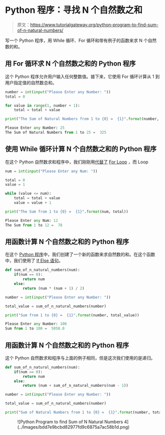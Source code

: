 # Python 程序：寻找 N 个自然数之和

> 原文：<https://www.tutorialgateway.org/python-program-to-find-sum-of-n-natural-numbers/>

写一个 Python 程序，用 While 循环、For 循环和带有例子的函数来求 N 个自然数的和。

## 用 For 循环求 N 个自然数之和的 Python 程序

这个 Python 程序允许用户输入任何整数值。接下来，它使用 For 循环计算从 1 到用户指定值的自然数总和。

```py
number = int(input("Please Enter any Number: "))
total = 0

for value in range(1, number + 1):
    total = total + value

print("The Sum of Natural Numbers from 1 to {0} =  {1}".format(number, total))
```

```py
Please Enter any Number: 25
The Sum of Natural Numbers from 1 to 25 =  325
```

## 使用 While 循环计算 N 个自然数之和的 Python 程序

在这个 Python 自然数求和程序中，我们刚刚用[代替了](https://www.tutorialgateway.org/python-while-loop/) [For Loop](https://www.tutorialgateway.org/python-for-loop/) ，而 Loop

```py
num = int(input("Please Enter any Num: "))

total = 0
value = 1

while (value <= num):
    total = total + value
    value = value + 1

print("The Sum from 1 to {0} =  {1}".format(num, total))
```

```py
Please Enter any Num: 12
The Sum from 1 to 12 =  78
```

## 用函数计算 N 个自然数之和的 Python 程序

在这个 [Python 程序](https://www.tutorialgateway.org/python-programming-examples/)中，我们创建了一个新的函数来求自然数的和。在这个函数中，我们使用了 [If Else 语句](https://www.tutorialgateway.org/python-if-else/)。

```py
def sum_of_n_natural_numbers(num):
    if(num == 0):
        return num
    else:
        return (num * (num + 1) / 2)

number = int(input("Please Enter any Number: "))

total_value = sum_of_n_natural_numbers(number)

print("Sum from 1 to {0} =  {1}".format(number, total_value))
```

```py
Please Enter any Number: 100
Sum from 1 to 100 =  5050.0
```

## 用函数计算 N 个自然数之和的 Python 程序

这个 Python 自然数求和程序与上面的例子相同，但是这次我们使用的是递归。

```py
def sum_of_n_natural_numbers(num):
    if(num == 0):
        return num
    else:
        return (num + sum_of_n_natural_numbers(num - 1))

number = int(input("Please Enter any Number: "))

total_value = sum_of_n_natural_numbers(number)

print("Sum of Natural Numbers from 1 to {0} =  {1}".format(number, total_value))
```

<figure class="wp-block-image">![Python Program to find Sum of N Natural Numbers 4](../Images/bdd7e9bcbd82977fd9c6875a7ac58b1d.png)</figure>